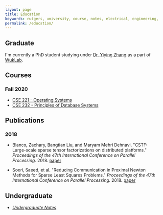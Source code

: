 ```yaml
---
layout: page
title: Education
keywords: rutgers, university, course, notes, electrical, engineering, physics, probability, circuits, psychology, computer, notes, study, review, guide, education
permalink: /education/
---
```


## Graduate

I'm currently a PhD student studying under [Dr. Yiying
Zhang](https://cseweb.ucsd.edu/~yiying/) as a part of
[WukLab](https://wuklab.io).

## Courses

### Fall 2020

- [CSE 221 - Operating Systems](/education/grad/cse221/)
- [CSE 232 - Principles of Database Systems](/education/grad/cse232/)

## Publications

### 2018

- Blanco, Zachary, Bangtian Liu, and Maryam Mehri Dehnavi. "CSTF: Large-scale sparse tensor factorizations on distributed platforms." _Proceedings of the 47th International Conference on Parallel Processing._ 2018. [paper](http://www.paramathic.com/wp-content/uploads/2019/09/Cloud.pdf)

- Soori, Saeed, et al. "Reducing Communication in Proximal Newton Methods for Sparse Least Squares Problems." _Proceedings of the 47th International Conference on Parallel Processing._ 2018. [paper](http://www.paramathic.com/wp-content/uploads/2019/09/CA-FISTA.pdf)

## Undergraduate

- _[Undergraduate Notes](/education/undergrad/)_